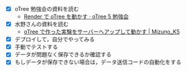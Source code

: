 - [x] oTree 勉強会の資料を読む
  - [Render で oTree を動かす · oTree 5 勉強会](https://yshimod.github.io/otree5-seminar/rendercom/)
- [x] 水野さんの資料を読む
  - [oTree で作った実験をサーバーへアップして動かす | Mizuno_K5](https://keikomizuno.com/otree%E3%81%A7%E4%BD%9C%E3%81%A3%E3%81%9F%E5%AE%9F%E9%A8%93%E3%82%92%E3%82%B5%E3%83%BC%E3%83%90%E3%83%BC%E3%81%B8%E3%82%A2%E3%83%83%E3%83%97%E3%81%97%E3%81%A6%E5%8B%95%E3%81%8B%E3%81%99/#toc8)
- [x] デプロイして，自分でやってみる
- [x] 手動でテストする
- [x] データが問題なく保存できるか確認する
- [x] もしデータが保存できない場合は，データ送信コードの自動化をする
